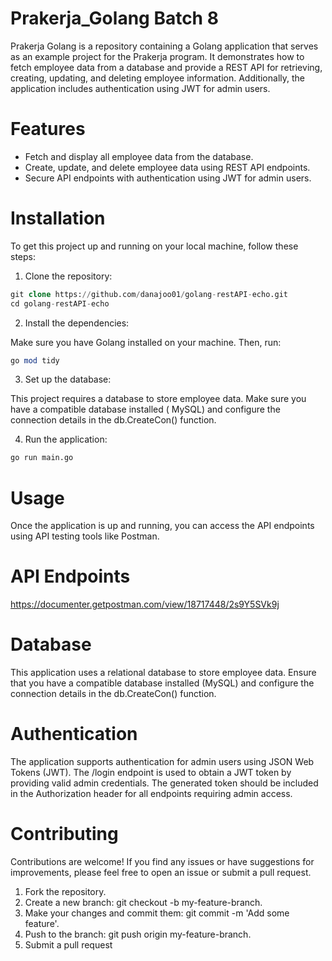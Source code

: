 # Prakerja_Golang Batch 8

Prakerja Golang is a repository containing a Golang application that serves as an example project for the Prakerja program. It demonstrates how to fetch employee data from a database and provide a REST API for retrieving, creating, updating, and deleting employee information. Additionally, the application includes authentication using JWT for admin users.

# Features
- Fetch and display all employee data from the database.
- Create, update, and delete employee data using REST API endpoints.
- Secure API endpoints with authentication using JWT for admin users.

# Installation
To get this project up and running on your local machine, follow these steps:
1. Clone the repository:

```sql
git clone https://github.com/danajoo01/golang-restAPI-echo.git
cd golang-restAPI-echo
```

2. Install the dependencies:

Make sure you have Golang installed on your machine. Then, run:
```sql
go mod tidy
```

3. Set up the database:

This project requires a database to store employee data. Make sure you have a compatible database installed ( MySQL) and configure the connection details in the db.CreateCon() function.

4. Run the application:
```sql
go run main.go
```

# Usage
Once the application is up and running, you can access the API endpoints using API testing tools like Postman.

# API Endpoints

https://documenter.getpostman.com/view/18717448/2s9Y5SVk9j

# Database

This application uses a relational database to store employee data. Ensure that you have a compatible database installed (MySQL) and configure the connection details in the db.CreateCon() function.

# Authentication
The application supports authentication for admin users using JSON Web Tokens (JWT). The /login endpoint is used to obtain a JWT token by providing valid admin credentials. The generated token should be included in the Authorization header for all endpoints requiring admin access.

# Contributing
Contributions are welcome! If you find any issues or have suggestions for improvements, please feel free to open an issue or submit a pull request.

1. Fork the repository.
2. Create a new branch: git checkout -b my-feature-branch.
3. Make your changes and commit them: git commit -m 'Add some feature'.
4. Push to the branch: git push origin my-feature-branch.
5. Submit a pull request
